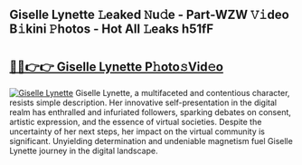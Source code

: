 ## Giselle Lynette 𝙻eaked 𝙽u𝚍e - Part-WZW 𝚅𝚒deo B𝚒kini 𝙿hotos - Hot All 𝙻eaks h51fF

# <h2><a href="http://ld39ft7.urlbe.top/?page=Giselle+Lynette">🔗🔗👉👉 Giselle Lynette P𝚑oto𝚜Vid𝚎o</a></h2>

[![Giselle Lynette](https://i.imgur.com/eBuTRDB.gif)](http://ld39ft7.urlbe.top/?page=Giselle+Lynette)
Giselle Lynette, a multifaceted and contentious character, resists simple description. Her innovative self-presentation in the digital realm has enthralled and infuriated followers, sparking debates on consent, artistic expression, and the essence of virtual societies. Despite the uncertainty of her next steps, her impact on the virtual community is significant. Unyielding determination and undeniable magnetism fuel Giselle Lynette journey in the digital landscape.
